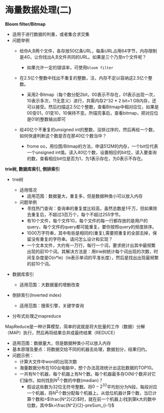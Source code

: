 # 海量数据处理(二)

**Bloom filter/Bitmap**
- 适用于进行数据的判重，或者集合求交集
- 问题举例
    - 给你A,B两个文件，各存放50亿条URL，每条URL占用64字节，内存限制是4G，让你找出A,B文件共同的URL。如果是三个乃至n个文件呢？
        - 如果允许一定的错误率，可使用`bloom filter`

    - 在2.5亿个整数中找出不重复的整数，注，内存不足以容纳这2.5亿个整数。
        - 采用2-Bitmap（每个数分配2bit，00表示不存在，01表示出现一次，10表示多次，11无意义）进行，共需内存2^32 * 2 bit=1 GB内存，还可以接受。然后扫描这2.5亿个整数，查看Bitmap中相对应位，如果是00变01，01变10，10保持不变。所描完事后，查看bitmap，把对应位是01的整数输出即可
    - 给40亿个不重复的unsigned int的整数，没排过序的，然后再给一个数，如何快速判断这个数是否在那40亿个数当中？
        - frome oo，用位图/Bitmap的方法，申请512M的内存，一个bit位代表一个unsigned int值。读入40亿个数，设置相应的bit位，读入要查询的数，查看相应bit位是否为1，为1表示存在，为0表示不存在。

**trie树, 数据库索引, 倒排索引**
- trie树
    - 适用情况
        - 适用范围：数据量大，重复多，但是数据种类小可以放入内存
    - 问题举例
        - 寻找热门查询：查询串的重复度比较高，虽然总数是1千万，但如果除去重复后，不超过3百万个，每个不超过255字节。
        - 有10个文件，每个文件1G，每个文件的每一行都存放的是用户的query，每个文件的query都可能重复。要你按照query的频度排序。
        - 1000万字符串，其中有些是相同的(重复),需要把重复的全部去掉，保留没有重复的字符串。请问怎么设计和实现？
        - 一个文本文件，大约有一万行，每行一个词，要求统计出其中最频繁出现的前10个词。其解决方法是：用trie树统计每个词出现的次数，时间复杂度是O(n*le)（le表示单词的平准长度），然后是找出出现最频繁的前10个词。

- 数据库索引
    - 适用范围：大数据量的增删改查
- 倒排索引(Inverted index)
    - 适用范围：搜索引擎，关键字查询

- 分布式处理之mapreduce

 MapReduce是一种计算模型，简单的说就是将大批量的工作（数据）分解（MAP）执行，然后再将结果合并成最终结果（REDUCE）
- 适用范围：数据量大，但是数据种类小可以放入内存
- 基本原理及要点：将数据交给不同的机器去处理，数据划分，结果归约。
- 问题示例：
    - 计算大文件中word的出现次数
    - 海量数据分布在100台电脑中，想个办法高效统计出这批数据的TOP10。
    - 一共有N个机器，每个机器上有N个数。每个机器最多存O(N)个数并对它们操作。如何找到$N^2$个数的中数(median)？
        - 假设这些数为32位无符号整数。将$0-2^{32}$平均划分为N段，每段对应一个机器，将$N^2$个数分配每个机器上。从低位机器计算个数，当已计算个数和>$\frac{N^2}{2}$时，就在前一个机器上i找到第k大的数中位数，其中$k=\frac{N^2}{2}-preSum_{i-1}$